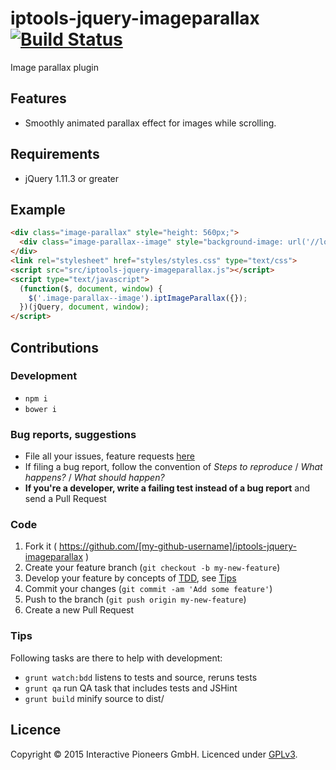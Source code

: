 # iptools-jquery-imageparallax [![Build Status](http://img.shields.io/travis/interactive-pioneers/iptools-jquery-image-parallax.svg)](https://travis-ci.org/interactive-pioneers/iptools-jquery-image-parallax)

Image parallax plugin

## Features

- Smoothly animated parallax effect for images while scrolling. 

## Requirements

- jQuery 1.11.3 or greater

## Example

```html
<div class="image-parallax" style="height: 560px;">
  <div class="image-parallax--image" style="background-image: url('//lorempixel.com/600/600/food/');"></div>
</div>
<link rel="stylesheet" href="styles/styles.css" type="text/css">
<script src="src/iptools-jquery-imageparallax.js"></script>
<script type="text/javascript">
  (function($, document, window) {
    $('.image-parallax--image').iptImageParallax({});
  })(jQuery, document, window);
</script>
```

## Contributions

### Development
- `npm i`
- `bower i`

### Bug reports, suggestions

- File all your issues, feature requests [here](https://github.com/interactive-pioneers/iptools-jquery-imageparallax/issues)
- If filing a bug report, follow the convention of _Steps to reproduce_ / _What happens?_ / _What should happen?_
- __If you're a developer, write a failing test instead of a bug report__ and send a Pull Request

### Code

1. Fork it ( https://github.com/[my-github-username]/iptools-jquery-imageparallax )
2. Create your feature branch (`git checkout -b my-new-feature`)
3. Develop your feature by concepts of [TDD](http://en.wikipedia.org/wiki/Test-driven_development), see [Tips](#tips)
3. Commit your changes (`git commit -am 'Add some feature'`)
4. Push to the branch (`git push origin my-new-feature`)
5. Create a new Pull Request

### Tips

Following tasks are there to help with development:

- `grunt watch:bdd` listens to tests and source, reruns tests
- `grunt qa` run QA task that includes tests and JSHint
- `grunt build` minify source to dist/

## Licence
Copyright © 2015 Interactive Pioneers GmbH. Licenced under [GPLv3](LICENSE).
